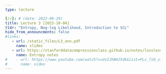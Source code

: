 ```yaml
---
type: lecture

[//]: # (date: 2022-09-29)
title: Lecture 3 [2023-10-04]
tldr: "Entropy, Neg-log Likelihood, Introduction to SCL"
hide_from_announcments: false
#links: 
   - url: /static_files/L3_ann.pdf
     name: slides
   - url: https://stanforddatacompressionclass.github.io/notes/lossless_iid/entropy.html
     name: Entropy notes
#    - url: https://www.youtube.com/watch?v=UvIJhNHJ5dk&list=PLv_7iO_xlL0Jgc35Pqn7XP5VTQ5krLMOl&index=4
#      name: video
---
```

